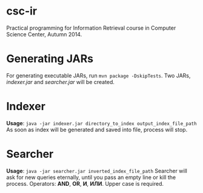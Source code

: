 csc-ir
======

Practical programming for Information Retrieval course in Computer Science Center, Autumn 2014.


# Generating JARs
For generating executable JARs, run `mvn package -DskipTests`. Two JARs, *indexer.jar* and *searcher.jar*
will be created.


# Indexer
**Usage**: `java -jar indexer.jar directory_to_index output_index_file_path`
As soon as index will be generated and saved into file, process will stop.


# Searcher
**Usage**: `java -jar searcher.jar inverted_index_file_path`
Searcher will ask for new queries eternally, until you pass an empty line or kill the process.
Operators: **AND**, **OR**, **И**, **ИЛИ**. Upper case is required.